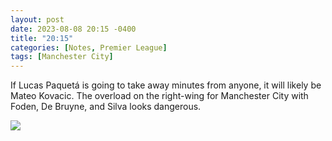 ```yaml
---
layout: post
date: 2023-08-08 20:15 -0400
title: "20:15"
categories: [Notes, Premier League]
tags: [Manchester City]
---
```


If Lucas Paquetá is going to take away minutes from anyone, it will likely be Mateo Kovacic. The overload on the right-wing for Manchester City with Foden, De Bruyne, and Silva looks dangerous.

![](https://i.imgur.com/KjzAGc8.jpg)


